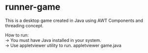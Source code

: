 # runner-game
This is a desktop game created in Java using
AWT Components and threading concept.

How to run:<br/>
-> You must have Java installed
   in your system.<br/>
-> Use appletviewer utility to run.
   appletviewer game.java
